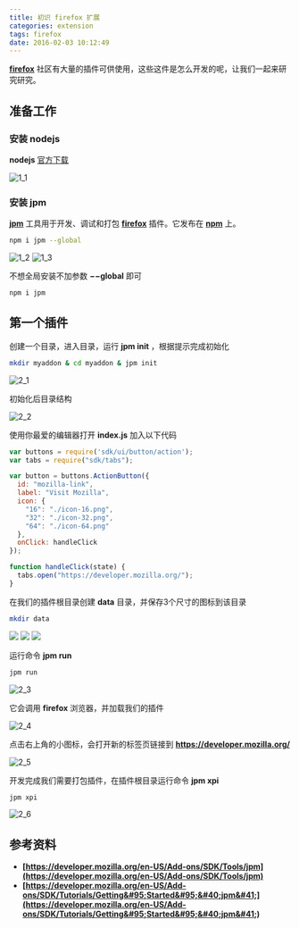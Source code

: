 ```yaml
---
title: 初识 firefox 扩展
categories: extension
tags: firefox
date: 2016-02-03 10:12:49
---
```


**[firefox](http://www.firefox.com.cn/download/ 'firefox')** 社区有大量的插件可供使用，这些这件是怎么开发的呢，让我们一起来研究研究。
<!--more-->

## 准备工作

### 安装 **nodejs**

**nodejs** [官方下载](https://nodejs.org/en/download/ '官方下载')

![1_1](./1_1.jpg '1_1')

### 安装 **jpm**

**[jpm](https://developer.mozilla.org/en-US/Add-ons/SDK/Tools/jpm 'jpm')** 工具用于开发、调试和打包 **[firefox](http://www.firefox.com.cn/download/ 'firefox')** 插件。它发布在 **[npm](https://www.npmjs.com/package/jpm 'npm')** 上。

```sh
npm i jpm --global
```

![1_2](./1_2.jpg '1_2')
![1_3](./1_3.jpg '1_3')

不想全局安装不加参数 **&minus;&minus;global** 即可

```sh
npm i jpm
```

## 第一个插件

创建一个目录，进入目录，运行 **jpm init** ，根据提示完成初始化

```sh
mkdir myaddon & cd myaddon & jpm init
```

![2_1](./2_1.jpg '2_1')

初始化后目录结构

![2_2](./2_2.jpg '2_2')

使用你最爱的编辑器打开 **index.js** 加入以下代码

```js
var buttons = require('sdk/ui/button/action');
var tabs = require("sdk/tabs");

var button = buttons.ActionButton({
  id: "mozilla-link",
  label: "Visit Mozilla",
  icon: {
    "16": "./icon-16.png",
    "32": "./icon-32.png",
    "64": "./icon-64.png"
  },
  onClick: handleClick
});

function handleClick(state) {
  tabs.open("https://developer.mozilla.org/");
}
```

在我们的插件根目录创建 **data** 目录，并保存3个尺寸的图标到该目录

```sh
mkdir data
```

![](https://mdn.mozillademos.org/files/7635/icon-16.png)
![](https://mdn.mozillademos.org/files/7637/icon-32.png)
![](https://mdn.mozillademos.org/files/7639/icon-64.png)

运行命令 **jpm run**

```sh
jpm run
```

![2_3](./2_3.jpg '2_3')

它会调用 **firefox** 浏览器，并加载我们的插件

![2_4](./2_4.jpg '2_4')

点击右上角的小图标，会打开新的标签页链接到 **https://developer.mozilla.org/**

![2_5](./2_5.jpg '2_5')

开发完成我们需要打包插件，在插件根目录运行命令 **jpm xpi**

```sh
jpm xpi
```

![2_6](./2_6.jpg '2_6')

## 参考资料

* **[https://developer.mozilla.org/en-US/Add-ons/SDK/Tools/jpm](https://developer.mozilla.org/en-US/Add-ons/SDK/Tools/jpm)**
* **[https://developer.mozilla.org/en-US/Add-ons/SDK/Tutorials/Getting&#95;Started&#95;&#40;jpm&#41;](https://developer.mozilla.org/en-US/Add-ons/SDK/Tutorials/Getting&#95;Started&#95;&#40;jpm&#41;)**
